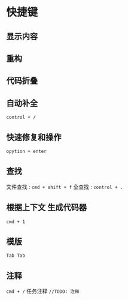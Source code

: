 快捷键
==========

显示内容
-----------

重构
--------

代码折叠
---------

自动补全
---------
 `control + /`

快速修复和操作
------------
 `opytion + enter`

查找
------
 文件查找 : `cmd + shift + f`
 全查找 : `control + .`

根据上下文 生成代码器
------------
 `cmd + 1`

模版
-------
 `Tab Tab`

注释
-------
 `cmd + /`
 任务注释
 `//TODO: 注释 `